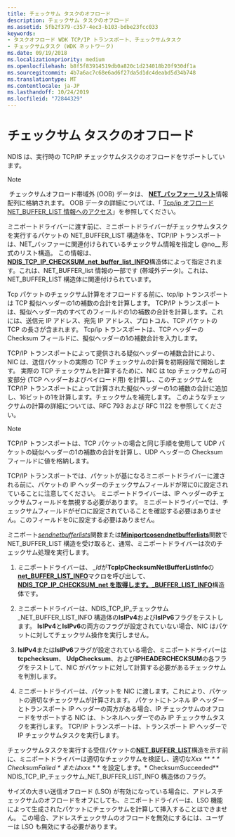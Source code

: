 ```yaml
---
title: チェックサム タスクのオフロード
description: チェックサム タスクのオフロード
ms.assetid: 5fb2f379-c357-4ec3-b103-bdbe23fcc033
keywords:
- タスクオフロード WDK TCP/IP トランスポート、チェックサムタスク
- チェックサムタスク (WDK ネットワーク)
ms.date: 09/19/2018
ms.localizationpriority: medium
ms.openlocfilehash: b8f5f83914519db0a820c1d234018b20f930df1a
ms.sourcegitcommit: 4b7a6ac7c68e6ad6f27da5d1dc4deabd5d34b748
ms.translationtype: MT
ms.contentlocale: ja-JP
ms.lasthandoff: 10/24/2019
ms.locfileid: "72844329"
---
```

# <a name="offloading-checksum-tasks"></a>チェックサム タスクのオフロード

NDIS は、実行時の TCP/IP チェックサムタスクのオフロードをサポートしています。

> [!NOTE]
> チェックサムオフロード帯域外 (OOB) データは、 [**NET\_バッファー\_リスト**](https://docs.microsoft.com/windows-hardware/drivers/ddi/ndis/ns-ndis-_net_buffer_list)情報配列に格納されます。 OOB データの詳細については、「 [Tcp/ip オフロード NET\_BUFFER\_LIST 情報へのアクセス](accessing-tcp-ip-offload-net-buffer-list-information.md)」を参照してください。

ミニポートドライバーに渡す前に、ミニポートドライバーがチェックサムタスクを実行するパケットの NET\_BUFFER\_LIST 構造体を、TCP/IP トランスポートは、NET\_バッファーに関連付けられているチェックサム情報を指定し @no__ 形式のリスト構造。 この情報は、 [**NDIS\_TCP\_IP\_CHECKSUM\_net\_buffer\_list\_INFO**](https://docs.microsoft.com/windows-hardware/drivers/ddi/ndis/ns-ndis-_ndis_tcp_ip_checksum_net_buffer_list_info)構造体によって指定されます。これは、NET\_BUFFER\_list 情報の一部です (帯域外データ)。これは、NET\_BUFFER\_LIST 構造体に関連付けられています。

Tcp パケットのチェックサム計算をオフロードする前に、tcp/ip トランスポートは TCP 擬似ヘッダーの1の補数の合計を計算します。 TCP/IP トランスポートは、擬似ヘッダー内のすべてのフィールドの1の補数の合計を計算します。これには、送信元 IP アドレス、宛先 IP アドレス、プロトコル、TCP パケットの TCP の長さが含まれます。 Tcp/ip トランスポートは、TCP ヘッダーの Checksum フィールドに、擬似ヘッダーの1の補数合計を入力します。

TCP/IP トランスポートによって提供される疑似ヘッダーの補数合計により、NIC は、送信パケットの実際の TCP チェックサムの計算を初期段階で開始します。 実際の TCP チェックサムを計算するために、NIC は tcp チェックサムの可変部分 (TCP ヘッダーおよびペイロード用) を計算し、このチェックサムを TCP/IP トランスポートによって計算された擬似ヘッダーの1の補数の合計に追加し、16ビットの1を計算します。チェックサムを補完します。 このようなチェックサムの計算の詳細については、RFC 793 および RFC 1122 を参照してください。

> [!NOTE]
> TCP/IP トランスポートは、TCP パケットの場合と同じ手順を使用して UDP パケットの疑似ヘッダーの1の補数の合計を計算し、UDP ヘッダーの Checksum フィールドに値を格納します。

TCP/IP トランスポートでは、パケットが基になるミニポートドライバーに渡される前に、パケットの IP ヘッダーのチェックサムフィールドが常に0に設定されていることに注意してください。 ミニポートドライバーは、IP ヘッダーのチェックサムフィールドを無視する必要があります。 ミニポートドライバーでは、チェックサムフィールドがゼロに設定されていることを確認する必要はありません。このフィールドを0に設定する必要はありません。

ミニポート[*sendnetbufferlists*](https://docs.microsoft.com/windows-hardware/drivers/ddi/ndis/nc-ndis-miniport_send_net_buffer_lists)関数または[**Miniportcosendnetbufferlists**](https://docs.microsoft.com/windows-hardware/drivers/ddi/ndis/nc-ndis-miniport_co_send_net_buffer_lists)関数で NET\_BUFFER\_LIST 構造を受け取ると、通常、ミニポートドライバーは次のチェックサム処理を実行します。

1.  ミニポートドライバーは、 *\_Id*が**TcpIpChecksumNetBufferListInfo**の[**net\_BUFFER\_LIST\_INFO**](https://docs.microsoft.com/windows-hardware/drivers/network/net-buffer-list-info)マクロを呼び出して、 [**NDIS\_TCP\_IP\_CHECKSUM\_net を取得します。\_BUFFER\_LIST\_INFO**](https://docs.microsoft.com/windows-hardware/drivers/ddi/ndis/ns-ndis-_ndis_tcp_ip_checksum_net_buffer_list_info)構造体です。

2.  ミニポートドライバーは、NDIS\_TCP\_IP\_チェックサム\_NET\_BUFFER\_LIST\_INFO 構造体の**IsIPv4**および**IsIPv6**フラグをテストします。 **IsIPv4**と**IsIPv6**の両方のフラグが設定されていない場合、NIC はパケットに対してチェックサム操作を実行しません。

3.  **IsIPv4**または**IsIPv6**フラグが設定されている場合、ミニポートドライバーは**tcpchecksum**、 **UdpChecksum**、および**IPHEADERCHECKSUM**の各フラグをテストして、NIC がパケットに対して計算する必要があるチェックサムを判別します。

4.  ミニポートドライバーは、パケットを NIC に渡します。これにより、パケットの適切なチェックサムが計算されます。 パケットにトンネル IP ヘッダーとトランスポート IP ヘッダーの両方がある場合、IP チェックサムのオフロードをサポートする NIC は、トンネルヘッダーでのみ IP チェックサムタスクを実行します。 TCP/IP トランスポートは、トランスポート IP ヘッダーで IP チェックサムタスクを実行します。

チェックサムタスクを実行する受信パケットの[**NET\_BUFFER\_LIST**](https://docs.microsoft.com/windows-hardware/drivers/ddi/ndis/ns-ndis-_net_buffer_list)構造を示す前に、ミニポートドライバーは適切なチェックサムを検証し、適切な*Xxx ** * * ChecksumFailed * または*xxx * * を設定します。* ChecksumSucceeded** NDIS\_TCP\_IP\_チェックサム\_NET\_BUFFER\_LIST\_INFO 構造体のフラグ。

サイズの大きい送信オフロード (LSO) が有効になっている場合に、アドレスチェックサムのオフロードをオフにしても、ミニポートドライバーは、LSO 機能によって生成されたパケットにチェックサムを計算して挿入することはできません。 この場合、アドレスチェックサムのオフロードを無効にするには、ユーザーは LSO も無効にする必要があります。

 

 





